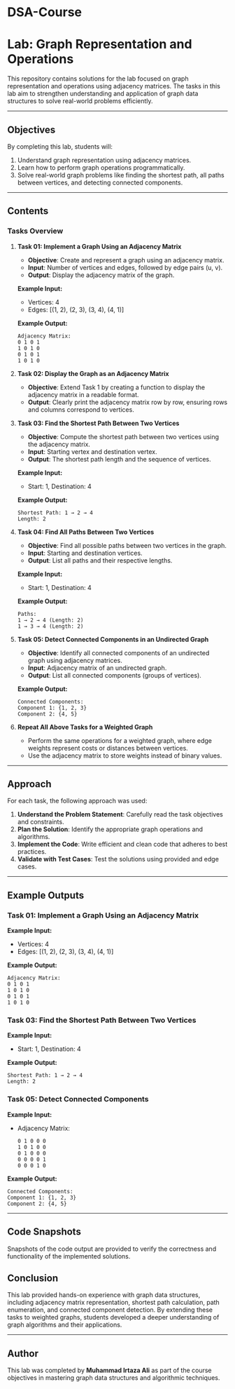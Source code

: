 # DSA-Course

# Lab: Graph Representation and Operations

This repository contains solutions for the lab focused on graph representation and operations using adjacency matrices. The tasks in this lab aim to strengthen understanding and application of graph data structures to solve real-world problems efficiently.

---

## Objectives

By completing this lab, students will:

1. Understand graph representation using adjacency matrices.
2. Learn how to perform graph operations programmatically.
3. Solve real-world graph problems like finding the shortest path, all paths between vertices, and detecting connected components.

---

## Contents

### Tasks Overview

1. **Task 01: Implement a Graph Using an Adjacency Matrix**
   - **Objective**: Create and represent a graph using an adjacency matrix.
   - **Input**: Number of vertices and edges, followed by edge pairs (u, v).
   - **Output**: Display the adjacency matrix of the graph.

   **Example Input:**
   - Vertices: 4
   - Edges: [(1, 2), (2, 3), (3, 4), (4, 1)]

   **Example Output:**
   ```
   Adjacency Matrix:
   0 1 0 1
   1 0 1 0
   0 1 0 1
   1 0 1 0
   ```

2. **Task 02: Display the Graph as an Adjacency Matrix**
   - **Objective**: Extend Task 1 by creating a function to display the adjacency matrix in a readable format.
   - **Output**: Clearly print the adjacency matrix row by row, ensuring rows and columns correspond to vertices.

3. **Task 03: Find the Shortest Path Between Two Vertices**
   - **Objective**: Compute the shortest path between two vertices using the adjacency matrix.
   - **Input**: Starting vertex and destination vertex.
   - **Output**: The shortest path length and the sequence of vertices.

   **Example Input:**
   - Start: 1, Destination: 4

   **Example Output:**
   ```
   Shortest Path: 1 → 2 → 4
   Length: 2
   ```

4. **Task 04: Find All Paths Between Two Vertices**
   - **Objective**: Find all possible paths between two vertices in the graph.
   - **Input**: Starting and destination vertices.
   - **Output**: List all paths and their respective lengths.

   **Example Input:**
   - Start: 1, Destination: 4

   **Example Output:**
   ```
   Paths:
   1 → 2 → 4 (Length: 2)
   1 → 3 → 4 (Length: 2)
   ```

5. **Task 05: Detect Connected Components in an Undirected Graph**
   - **Objective**: Identify all connected components of an undirected graph using adjacency matrices.
   - **Input**: Adjacency matrix of an undirected graph.
   - **Output**: List all connected components (groups of vertices).

   **Example Output:**
   ```
   Connected Components:
   Component 1: {1, 2, 3}
   Component 2: {4, 5}
   ```

6. **Repeat All Above Tasks for a Weighted Graph**
   - Perform the same operations for a weighted graph, where edge weights represent costs or distances between vertices.
   - Use the adjacency matrix to store weights instead of binary values.

---

## Approach

For each task, the following approach was used:

1. **Understand the Problem Statement**: Carefully read the task objectives and constraints.
2. **Plan the Solution**: Identify the appropriate graph operations and algorithms.
3. **Implement the Code**: Write efficient and clean code that adheres to best practices.
4. **Validate with Test Cases**: Test the solutions using provided and edge cases.

---

## Example Outputs

### Task 01: Implement a Graph Using an Adjacency Matrix
**Example Input:**
- Vertices: 4
- Edges: [(1, 2), (2, 3), (3, 4), (4, 1)]

**Example Output:**
```
Adjacency Matrix:
0 1 0 1
1 0 1 0
0 1 0 1
1 0 1 0
```

### Task 03: Find the Shortest Path Between Two Vertices
**Example Input:**
- Start: 1, Destination: 4

**Example Output:**
```
Shortest Path: 1 → 2 → 4
Length: 2
```

### Task 05: Detect Connected Components
**Example Input:**
- Adjacency Matrix:
  ```
  0 1 0 0 0
  1 0 1 0 0
  0 1 0 0 0
  0 0 0 0 1
  0 0 0 1 0
  ```

**Example Output:**
```
Connected Components:
Component 1: {1, 2, 3}
Component 2: {4, 5}
```

---
## Code Snapshots
Snapshots of the code output are provided to verify the correctness and functionality of the implemented solutions.

## Conclusion

This lab provided hands-on experience with graph data structures, including adjacency matrix representation, shortest path calculation, path enumeration, and connected component detection. By extending these tasks to weighted graphs, students developed a deeper understanding of graph algorithms and their applications.

---

## Author

This lab was completed by **Muhammad Irtaza Ali** as part of the course objectives in mastering graph data structures and algorithmic techniques.
